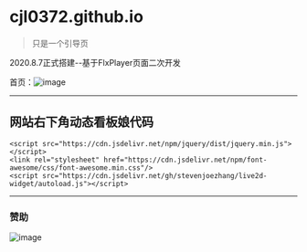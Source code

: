 # cjl0372.github.io

>只是一个引导页

2020.8.7正式搭建--基于FlxPlayer页面二次开发

首页：![image](https://cdn.jsdelivr.net/gh/cjl0372/cdn@master/cjl0372.github.io.png)

----
## 网站右下角动态看板娘代码
```
<script src="https://cdn.jsdelivr.net/npm/jquery/dist/jquery.min.js"></script>
<link rel="stylesheet" href="https://cdn.jsdelivr.net/npm/font-awesome/css/font-awesome.min.css"/>
<script src="https://cdn.jsdelivr.net/gh/stevenjoezhang/live2d-widget/autoload.js"></script>
```
----
### 赞助
![image](https://cdn.jsdelivr.net/gh/cjl0372/cdn@master/wxzfb.png)
